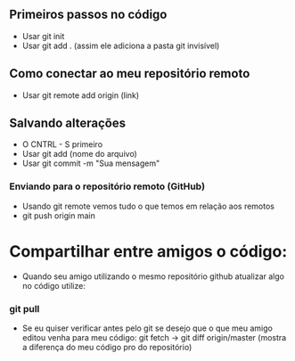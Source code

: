 ## Primeiros passos no código
* Usar git init
* Usar git add . (assim ele adiciona a pasta git invisível)

## Como conectar ao meu repositório remoto
* Usar git remote add origin (link)


## Salvando alterações
* O CNTRL - S primeiro
* Usar git add (nome do arquivo)
* Usar git commit -m "Sua mensagem"

### Enviando para o repositório remoto (GitHub)
* Usando git remote vemos tudo o que temos em relação aos remotos 
* git push origin main 



# Compartilhar entre amigos o código:
* Quando seu amigo utilizando o mesmo repositório github atualizar algo no código utilize:
### git pull
* Se eu quiser verificar antes pelo git se desejo que o que meu amigo editou venha para meu código:
 git fetch -> git diff origin/master (mostra a diferença do meu código pro do repositório)